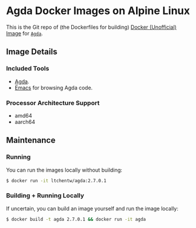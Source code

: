 # Agda Docker Images on Alpine Linux 

This is the Git repo of (the Dockerfiles for building) [Docker (Unofficial) Image](https://hub.docker.com/r/ltchentw/agda) for [`Agda`](https://hub.docker.com/repository/docker/ltchentw/agda/general).

## Image Details

### Included Tools

* [Agda](https://agda.readthedocs.io/).
* [Emacs](https://www.gnu.org/software/emacs/) for browsing Agda code.

### Processor Architecture Support

* amd64
* aarch64

## Maintenance

### Running

You can run the images locally without building:

```bash
$ docker run -it ltchentw/agda:2.7.0.1
```

### Building + Running Locally

If uncertain, you can build an image yourself and run the image locally:

```bash
$ docker build -t agda 2.7.0.1 && docker run -it agda
```
